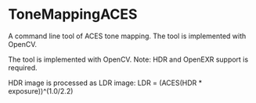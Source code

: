 # ToneMappingACES
A command line tool of ACES tone mapping. The tool is implemented with OpenCV.

The tool is implemented with OpenCV. Note: HDR and OpenEXR support is required.

HDR image is processed as LDR image: LDR = (ACES(HDR * exposure))^(1.0/2.2)
